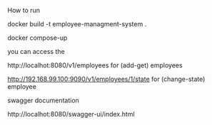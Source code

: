 How to run
 
docker build -t employee-managment-system  .

docker compose-up

you can access the 

http://localhot:8080/v1/employees  for (add-get) employees

http://192.168.99.100:9090/v1/employees/1/state for (change-state) employee	
 
swagger documentation

http://localhot:8080/swagger-ui/index.html